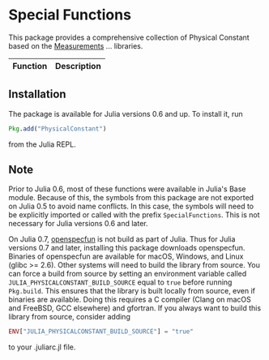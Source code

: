 # Special Functions

This package provides a comprehensive collection of Physical Constant based on the
[Measurements](https://github.com/JuliaPhysics/Measurements) ...
libraries.

| Function                                                      | Description                                                                                                                                                     |
|:------------------------------------------------------------- |:--------------------------------------------------------------------------------------------------------------------------------------------------------------- |

## Installation

The package is available for Julia versions 0.6 and up. To install it, run

```julia
Pkg.add("PhysicalConstant")
```

from the Julia REPL.

## Note

Prior to Julia 0.6, most of these functions were available in Julia's Base module.
Because of this, the symbols from this package are not exported on Julia 0.5
to avoid name conflicts.
In this case, the symbols will need to be explicitly imported or called
with the prefix `SpecialFunctions`.
This is not necessary for Julia versions 0.6 and later.

On Julia 0.7, [openspecfun](https://github.com/JuliaLang/openspecfun) is not build as
part of Julia.
Thus for Julia versions 0.7 and later, installing this package downloads openspecfun.
Binaries of openspecfun are available for macOS, Windows, and Linux (glibc >= 2.6).
Other systems will need to build the library from source.
You can force a build from source by setting an environment variable called
`JULIA_PHYSICALCONSTANT_BUILD_SOURCE` equal to `true` before running `Pkg.build`.
This ensures that the library is built locally from source, even if binaries are
available.
Doing this requires a C compiler (Clang on macOS and FreeBSD, GCC elsewhere) and
gfortran.
If you always want to build this library from source, consider adding

```julia
ENV["JULIA_PHYSICALCONSTANT_BUILD_SOURCE"] = "true"
```

to your .juliarc.jl file.
